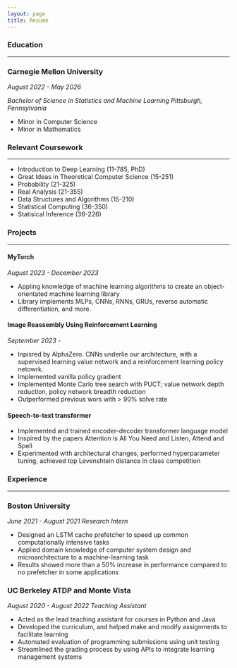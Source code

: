 ```yaml
---
layout: page
title: Resume
---
```


### Education
---
### Carnegie Mellon University
_August 2022 - May 2026_

_Bachelor of Science in Statistics and Machine Learning_
_Pittsburgh, Pennsylvania_

* Minor in Computer Science
* Minor in Mathematics

### Relevant Coursework
---
* Introduction to Deep Learning (11-785, PhD)
* Great Ideas in Theoretical Computer Science (15-251)
* Probability (21-325)
* Real Analysis (21-355)
* Data Structures and Algorithms (15-210)
* Statistical Computing (36-350)
* Statisical Inference (36-226)

### Projects
---
#### MyTorch
_August 2023 - December 2023_
* Appling knowledge of machine learning algorithms to create an object-orientated machine learning library
* Library implements MLPs, CNNs, RNNs, GRUs, reverse automatic differentiation, and more.

#### Image Reassembly Using Reinforcement Learning
_September 2023 -_
* Inpisred by AlphaZero. CNNs underlie our architecture, with a supervised learning value network and a reinforcement learning policy netowrk.
* Implemented vanilla policy gradient
* Implemented Monte Carlo tree search with PUCT; value network depth reduction, policy network breadth reduction
* Outperformed previous wors with > 90% solve rate

#### Speech-to-text transformer
* Implemented and trained encoder-decoder transformer language model
* Inspired by the papers Attention is All You Need and Listen, Attend and Spell
* Experimented with architectural changes, performed hyperparameter tuning, achieved top Levenshtein distance in class competition

### Experience
---
### Boston University
_June 2021 - August 2021_
_Research Intern_
* Designed an LSTM cache prefetcher to speed up common computationally intensive tasks
* Applied domain knowledge of computer system design and microarchitecture to a machine-learning task
* Results showed more than a 50% increase in performance compared to no prefetcher in some applications

### UC Berkeley ATDP and Monte Vista
_August 2020 - August 2022_
_Teaching Assistant_
* Acted as the lead teaching assistant for courses in Python and Java
* Developed the curriculum, and helped make and modify assignments to facilitate learning
* Automated evaluation of programming submissions using unit testing
* Streamlined the grading process by using APIs to integrate learning management systems

